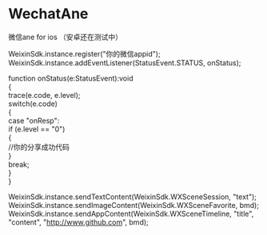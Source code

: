 WechatAne
=========

微信ane for ios
（安卓还在测试中）

WeixinSdk.instance.register("你的微信appid");  
WeixinSdk.instance.addEventListener(StatusEvent.STATUS, onStatus);  

function onStatus(e:StatusEvent):void  
{   
  trace(e.code, e.level);  
  switch(e.code)  
  {  
    case "onResp":  
      if (e.level == "0")  
      {  
        //你的分享成功代码    
      }  
      break;  
  }  
}  
  
WeixinSdk.instance.sendTextContent(WeixinSdk.WXSceneSession, "text");  
WeixinSdk.instance.sendImageContent(WeixinSdk.WXSceneFavorite, bmd);  
WeixinSdk.instance.sendAppContent(WeixinSdk.WXSceneTimeline, "title", "content", "http://www.github.com", bmd);  

